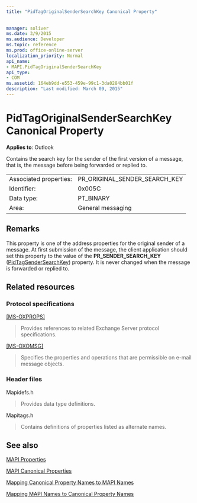 ```yaml
---
title: "PidTagOriginalSenderSearchKey Canonical Property"
 
 
manager: soliver
ms.date: 3/9/2015
ms.audience: Developer
ms.topic: reference
ms.prod: office-online-server
localization_priority: Normal
api_name:
- MAPI.PidTagOriginalSenderSearchKey
api_type:
- COM
ms.assetid: 164eb9dd-e553-459e-99c1-3da0284bb01f
description: "Last modified: March 09, 2015"
---
```


# PidTagOriginalSenderSearchKey Canonical Property

  
  
**Applies to**: Outlook 
  
Contains the search key for the sender of the first version of a message, that is, the message before being forwarded or replied to.
  
|||
|:-----|:-----|
|Associated properties:  <br/> |PR_ORIGINAL_SENDER_SEARCH_KEY  <br/> |
|Identifier:  <br/> |0x005C  <br/> |
|Data type:  <br/> |PT_BINARY  <br/> |
|Area:  <br/> |General messaging  <br/> |
   
## Remarks

This property is one of the address properties for the original sender of a message. At first submission of the message, the client application should set this property to the value of the **PR_SENDER_SEARCH_KEY** ([PidTagSenderSearchKey](pidtagsendersearchkey-canonical-property.md)) property. It is never changed when the message is forwarded or replied to.
  
## Related resources

### Protocol specifications

[[MS-OXPROPS]](http://msdn.microsoft.com/library/f6ab1613-aefe-447d-a49c-18217230b148%28Office.15%29.aspx)
  
> Provides references to related Exchange Server protocol specifications.
    
[[MS-OXOMSG]](http://msdn.microsoft.com/library/daa9120f-f325-4afb-a738-28f91049ab3c%28Office.15%29.aspx)
  
> Specifies the properties and operations that are permissible on e-mail message objects.
    
### Header files

Mapidefs.h
  
> Provides data type definitions.
    
Mapitags.h
  
> Contains definitions of properties listed as alternate names.
    
## See also



[MAPI Properties](mapi-properties.md)
  
[MAPI Canonical Properties](mapi-canonical-properties.md)
  
[Mapping Canonical Property Names to MAPI Names](mapping-canonical-property-names-to-mapi-names.md)
  
[Mapping MAPI Names to Canonical Property Names](mapping-mapi-names-to-canonical-property-names.md)

